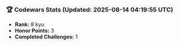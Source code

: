 ### 🏆 Codewars Stats (Updated: 2025-08-14 04:19:55 UTC)

- **Rank:** 8 kyu
- **Honor Points:** 3
- **Completed Challenges:** 1
